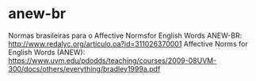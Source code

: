 # anew-br
Normas brasileiras para o Affective Normsfor English Words ANEW-BR: http://www.redalyc.org/articulo.oa?id=311026370001   Affective Norms for English Words (ANEW): https://www.uvm.edu/pdodds/teaching/courses/2009-08UVM-300/docs/others/everything/bradley1999a.pdf
